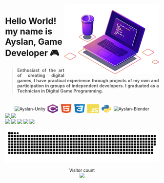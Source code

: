 <img src="https://raw.githubusercontent.com/AyslanSE/AyslanSE/main/master/img/computer-illustration.png" width="310px" align="right" alt="ayslan computer" style="max-width:100%;">

<h1> Hello World! <br> my name is Ayslan, Game Developer 🎮 </h1>

> <h4 align="justify"> Enthusiast of the art of creating digital games, I have practical experience through projects of my own and participation in groups of independent developers. I graduated as a Technician in Digital Game Programming.</h4>

<br>

<div style="display: inline_block" align="center">
  <img align="center" alt="Ayslan-Unity" height="40" width="40" src="https://cdn4.iconfinder.com/data/icons/various-icons-2/476/Unity.png">
  <img align="center" alt="Ayslan-Csharp" height="30" width="40" src="https://raw.githubusercontent.com/devicons/devicon/master/icons/csharp/csharp-original.svg">
  <img align="center" alt="Ayslan-HTML" height="30" width="40" src="https://raw.githubusercontent.com/devicons/devicon/master/icons/html5/html5-original.svg">
  <img align="center" alt="Ayslan-CSS" height="30" width="40" src="https://raw.githubusercontent.com/devicons/devicon/master/icons/css3/css3-original.svg">
  <img align="center" alt="Ayslan-Js" height="30" width="40" src="https://raw.githubusercontent.com/devicons/devicon/master/icons/javascript/javascript-plain.svg">
  <img align="center" alt="Ayslan-Python" height="30" width="40" src="https://raw.githubusercontent.com/devicons/devicon/master/icons/python/python-original.svg">
  <img align="center" alt="Ayslan-Blender" height="30" width="30" src="https://cdn.jsdelivr.net/gh/devicons/devicon/icons/blender/blender-original.svg" >
</div>

<a href="https://github.com/Ayslan-gamedev">
  <img height="180cm" src="http://github-readme-stats-git-master-ayslan-gamedev.vercel.app/api?username=Ayslan-gamedev&show_icons=true&theme=tokyonight&include_all_commits=true&count_private=true"/>
  <img height="180cm" src="http://github-readme-stats-git-master-ayslan-gamedev.vercel.app/api/top-langs/?username=Ayslan-gamedev&layout=compact&langs_count=7&theme=tokyonight"/>
</a>

<div> 
  <a href="https://www.instagram.com/ayslan_gamedev/" target="_blank"><img src="https://img.shields.io/badge/-Instagram-%23E4405F?style=for-the-badge&logo=instagram&logoColor=white" target="_blank"></a>
  <a href="https://www.linkedin.com/in/ayslan-vieira-fontes-079362226/" target="_blank"><img src="https://img.shields.io/badge/-LinkedIn-%230077B5?style=for-the-badge&logo=linkedin&logoColor=white" target="_blank"></a>  
  <a href="https://wa.me/557996824715" target="_blank"><img src="https://img.shields.io/badge/WhatsApp-25D366?style=for-the-badge&logo=whatsapp&logoColor=white" target="_blank"></a> 
  <a href="https://t.me/ayslan_gamedev" target="_blank"><img src="https://img.shields.io/badge/Telegram-2CA5E0?style=for-the-badge&logo=telegram&logoColor=white" target="_blank"></a> 
  <a href = "mailto:ayslan.gamedev@gmail.com"><img src="https://img.shields.io/badge/Gmail-D14836?style=for-the-badge&logo=gmail&logoColor=white" target="_blank"></a>
</div>

![Snake animation](https://github.com/ayslan-gamedev/ayslan-gamedev/blob/output/github-contribution-grid-snake.svg)

<p align="center"> 
  Visitor count <br>
  <img src="https://profile-counter.glitch.me/ayslan-gamedev/count.svg" />
</p>
